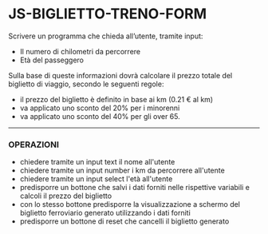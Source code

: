 JS-BIGLIETTO-TRENO-FORM
===

Scrivere un programma che chieda all’utente, tramite input:
- Il numero di chilometri da percorrere
- Età del passeggero

Sulla base di queste informazioni dovrà calcolare il prezzo totale del biglietto di viaggio, secondo le seguenti regole:
- il prezzo del biglietto è definito in base ai km (0.21 € al km)
- va applicato uno sconto del 20% per i minorenni
- va applicato uno sconto del 40% per gli over 65.
----
### OPERAZIONI
- chiedere tramite un input text il nome all'utente
- chiedere tramite un input number i km da percorrere all'utente
- chiedere tramite un input select l'età all'utente
- predisporre un bottone che salvi i dati forniti nelle rispettive variabili e calcoli il prezzo del biglietto
- con lo stesso bottone predisporre la visualizzazione a schermo del biglietto ferroviario generato utilizzando i dati forniti
- predisporre un bottone di reset che cancelli il biglietto generato


